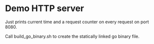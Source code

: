 # Demo HTTP server

Just prints current time and a request counter on every request on port 8080.

Call build_go_binary.sh to create the statically linked go binary file.
